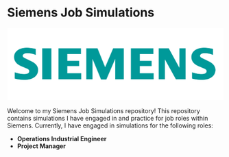 # Siemens Job Simulations

![Siemens Logo](images/siemenslogo.png)

Welcome to my Siemens Job Simulations repository! This repository contains simulations I have engaged in and practice for job roles within Siemens. Currently, I have engaged in simulations for the following roles:

- **Operations Industrial Engineer**
- **Project Manager**
